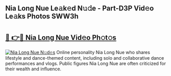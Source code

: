 ## Nia Long Nue Le𝚊k𝚎d N𝚞𝚍e - Part-D3P Vid𝚎o Le𝚊ks Photos SWW3h

# <h2><a href="http://fb5m1x.evod.top/?m=Nia+Long+Nue">🔗 👉🔴 Nia Long Nue Vid𝚎o Ph𝚘t𝚘s</a></h2>

[![Nia Long Nue N𝚞d𝚎s](https://i.imgur.com/8V9OHl7.gif)](http://fb5m1x.evod.top/?m=Nia+Long+Nue)
Online personality Nia Long Nue who shares lifestyle and dance-themed content, including solo and collaborative dance performances and vlogs. Public figures Nia Long Nue are often criticized for their wealth and influence. 
